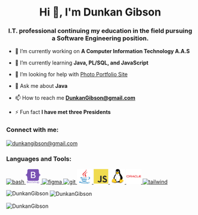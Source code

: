<h1 align="center">Hi 👋, I'm Dunkan Gibson</h1>
<h3 align="center">I.T. professional continuing my education in the field pursuing a Software Engineering position.</h3>

- 🔭 I’m currently working on **A Computer Information Technology A.A.S**

- 🌱 I’m currently learning **Java, PL/SQL, and JavaScript**

- 🤝 I’m looking for help with [Photo Portfolio Site](https://github.com/DunkanGibson/EMphotowebsite/settings)

- 💬 Ask me about **Java**

- 📫 How to reach me **DunkanGibson@gmail.com**

- ⚡ Fun fact **I have met three Presidents**

<h3 align="left">Connect with me:</h3>
<p align="left">
<a href="https://linkedin.com/in/dunkangibson@gmail.com" target="blank"><img align="center" src="https://raw.githubusercontent.com/rahuldkjain/github-profile-readme-generator/master/src/images/icons/Social/linked-in-alt.svg" alt="dunkangibson@gmail.com" height="30" width="40" /></a>
</p>

<h3 align="left">Languages and Tools:</h3>
<p align="left"> <a href="https://www.gnu.org/software/bash/" target="_blank"> <img src="https://www.vectorlogo.zone/logos/gnu_bash/gnu_bash-icon.svg" alt="bash" width="40" height="40"/> </a> <a href="https://getbootstrap.com" target="_blank"> <img src="https://raw.githubusercontent.com/devicons/devicon/master/icons/bootstrap/bootstrap-plain-wordmark.svg" alt="bootstrap" width="40" height="40"/> </a> <a href="https://www.figma.com/" target="_blank"> <img src="https://www.vectorlogo.zone/logos/figma/figma-icon.svg" alt="figma" width="40" height="40"/> </a> <a href="https://git-scm.com/" target="_blank"> <img src="https://www.vectorlogo.zone/logos/git-scm/git-scm-icon.svg" alt="git" width="40" height="40"/> </a> <a href="https://www.java.com" target="_blank"> <img src="https://raw.githubusercontent.com/devicons/devicon/master/icons/java/java-original.svg" alt="java" width="40" height="40"/> </a> <a href="https://developer.mozilla.org/en-US/docs/Web/JavaScript" target="_blank"> <img src="https://raw.githubusercontent.com/devicons/devicon/master/icons/javascript/javascript-original.svg" alt="javascript" width="40" height="40"/> </a> <a href="https://www.linux.org/" target="_blank"> <img src="https://raw.githubusercontent.com/devicons/devicon/master/icons/linux/linux-original.svg" alt="linux" width="40" height="40"/> </a> <a href="https://www.oracle.com/" target="_blank"> <img src="https://raw.githubusercontent.com/devicons/devicon/master/icons/oracle/oracle-original.svg" alt="oracle" width="40" height="40"/> </a> <a href="https://tailwindcss.com/" target="_blank"> <img src="https://www.vectorlogo.zone/logos/tailwindcss/tailwindcss-icon.svg" alt="tailwind" width="40" height="40"/> </a> </p>

<p><img align="left" src="https://github-readme-stats.vercel.app/api/top-langs?username=DunkanGibson&show_icons=true&locale=en&layout=compact" alt="DunkanGibson" /></p>

<p>&nbsp;<img align="center" src="https://github-readme-stats.vercel.app/api?username=DunkanGibson&show_icons=true&locale=en" alt="DunkanGibson" /></p>

<p><img align="center" src="https://github-readme-streak-stats.herokuapp.com/?user=DunkanGibson&" alt="DunkanGibson" /></p>
